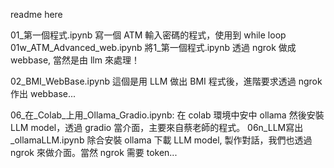 readme here

01_第一個程式.ipynb
    寫一個 ATM 輸入密碼的程式，使用到 while loop
01w_ATM_Advanced_web.ipynb
    將1_第一個程式.ipynb 透過 ngrok 做成 webbase, 當然是由 llm 來處理！ 

02_BMI_WebBase.ipynb
    這個是用 LLM 做出 BMI 程式後，進階要求透過 ngrok 作出 webbase...


06_在_Colab_上用_Ollama_Gradio.ipynb:
    在 colab 環境中安中 ollama 然後安裝 LLM model，透過 gradio 當介面，主要來自蔡老師的程式。
06n_LLM寫出_ollamaLLM.ipynb
    除合安裝 ollama 下載 LLM model, 製作對話，我們也透過 ngrok 來做介面。當然 ngrok 需要 token...



